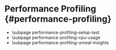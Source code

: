 # Performance Profiling {#performance-profiling}

- \subpage performance-profiling-setup-test
- \subpage performance-profiling-cpu-usage
- \subpage performance-profiling-unreal-insights
